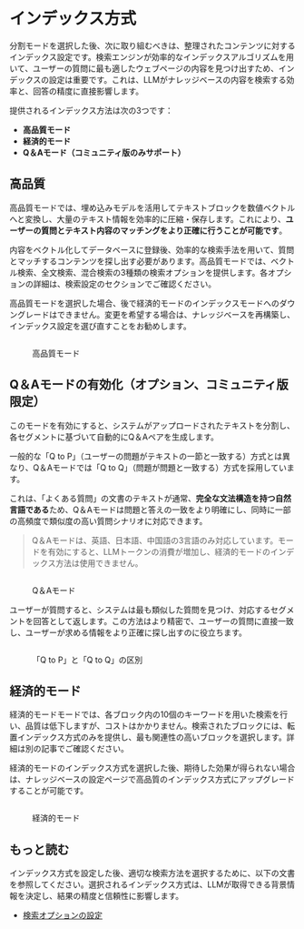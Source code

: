# インデックス方式

分割モードを選択した後、次に取り組むべきは、整理されたコンテンツに対するインデックス設定です。検索エンジンが効率的なインデックスアルゴリズムを用いて、ユーザーの質問に最も適したウェブページの内容を見つけ出すため、インデックスの設定は重要です。これは、LLMがナレッジベースの内容を検索する効率と、回答の精度に直接影響します。

提供されるインデックス方法は次の3つです：

* **高品質モード**
* **経済的モード**
* **Q＆Aモード（コミュニティ版のみサポート）**

## 高品質

高品質モードでは、埋め込みモデルを活用してテキストブロックを数値ベクトルへと変換し、大量のテキスト情報を効率的に圧縮・保存します。これにより、**ユーザーの質問とテキスト内容のマッチングをより正確に行うことが可能です**。

内容をベクトル化してデータベースに登録後、効率的な検索手法を用いて、質問とマッチするコンテンツを探し出す必要があります。高品質モードでは、ベクトル検索、全文検索、混合検索の3種類の検索オプションを提供します。各オプションの詳細は、検索設定のセクションでご確認ください。

高品質モードを選択した場合、後で経済的モードのインデックスモードへのダウングレードはできません。変更を希望する場合は、ナレッジベースを再構築し、インデックス設定を選び直すことをお勧めします。

<figure><img src="https://assets-docs.dify.ai/2024/12/51442c8fcd05479616a3dd8279a4853a.png" alt=""><figcaption><p>高品質モード</p></figcaption></figure>

## Q＆Aモードの有効化（オプション、コミュニティ版限定）

このモードを有効にすると、システムがアップロードされたテキストを分割し、各セグメントに基づいて自動的にQ＆Aペアを生成します。

一般的な「Q to P」（ユーザーの問題がテキストの一節と一致する）方式とは異なり、Q＆Aモードでは「Q to Q」（問題が問題と一致する）方式を採用しています。

これは、「よくある質問」の文書のテキストが通常、**完全な文法構造を持つ自然言語である**ため、Q＆Aモードは問題と答えの一致をより明確にし、同時に一部の高頻度で類似度の高い質問シナリオに対応できます。

> Q＆Aモードは、英語、日本語、中国語の3言語のみ対応しています。モードを有効にすると、LLMトークンの消費が増加し、経済的モードのインデックス方法は使用できません。

<figure><img src="https://assets-docs.dify.ai/2024/12/70960a237d4f5eaed2dbf46a2cca2bf7.png" alt=""><figcaption><p>Q＆Aモード</p></figcaption></figure>

ユーザーが質問すると、システムは最も類似した質問を見つけ、対応するセグメントを回答として返します。この方法はより精密で、ユーザーの質問に直接一致し、ユーザーが求める情報をより正確に探し出すのに役立ちます。

<figure><img src="https://assets-docs.dify.ai/2024/12/8745ccabff56290eae329a9d3592f745.png" alt=""><figcaption><p>「Q to P」と「Q to Q」の区別</p></figcaption></figure>

## 経済的モード

経済的モードモードでは、各ブロック内の10個のキーワードを用いた検索を行い、品質は低下しますが、コストはかかりません。検索されたブロックには、転置インデックス方式のみを提供し、最も関連性の高いブロックを選択します。詳細は別の記事でご確認ください。

経済的モードのインデックス方式を選択した後、期待した効果が得られない場合は、ナレッジベースの設定ページで高品質のインデックス方式にアップグレードすることが可能です。

<figure><img src="https://assets-docs.dify.ai/2024/12/3b86e6b484da39452c164cb6372a7242.png" alt=""><figcaption><p>経済的モード</p></figcaption></figure>

## もっと読む

インデックス方式を設定した後、適切な検索方法を選択するために、以下の文書を参照してください。選択されるインデックス方式は、LLMが取得できる背景情報を決定し、結果の精度と信頼性に影響します。

* [検索オプションの設定](./selecting-retrieval-settings.md)